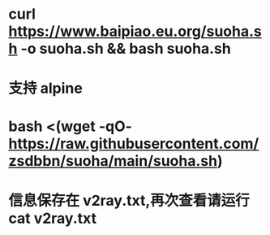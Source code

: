 # curl https://www.baipiao.eu.org/suoha.sh -o suoha.sh && bash suoha.sh
# 支持 alpine
# bash <(wget -qO- https://raw.githubusercontent.com/zsdbbn/suoha/main/suoha.sh)

# 信息保存在 v2ray.txt,再次查看请运行 cat v2ray.txt
